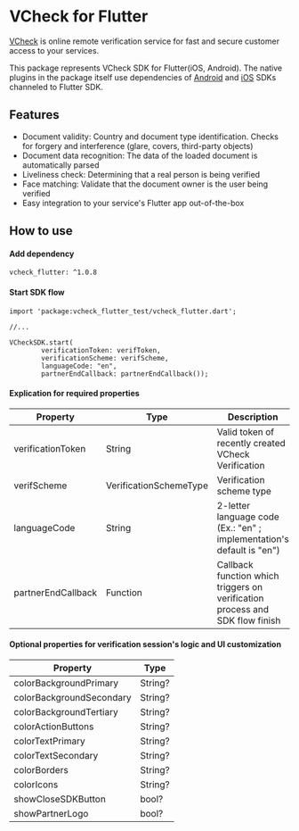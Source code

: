 # VCheck for Flutter

[VCheck](https://vycheck.com/) is online remote verification service for fast and secure customer access to your services.

This package represents VCheck SDK for Flutter(iOS, Android).
The native plugins in the package itself use dependencies of [Android](https://jitpack.io/#VCheckOrg/vcheck_android_sdk_test) and [iOS](https://cocoapods.org/pods/VCheckSDKTest) SDKs channeled to Flutter SDK.

## Features

- Document validity: Country and document type identification. Checks for forgery and interference (glare, covers, third-party objects)
- Document data recognition: The data of the loaded document is automatically parsed
- Liveliness check: Determining that a real person is being verified
- Face matching: Validate that the document owner is the user being verified
- Easy integration to your service's Flutter app out-of-the-box

## How to use
#### Add dependency 

```
vcheck_flutter: ^1.0.8
```

#### Start SDK flow

```
import 'package:vcheck_flutter_test/vcheck_flutter.dart';

//...

VCheckSDK.start(
        verificationToken: verifToken,
        verificationScheme: verifScheme,
        languageCode: "en",
        partnerEndCallback: partnerEndCallback());
```


#### Explication for required properties

| Property | Type | Description |
| ----------- | ----------- | ----------- |
| verificationToken | String | Valid token of recently created VCheck Verification |
| verifScheme | VerificationSchemeType | Verification scheme type |
| languageCode | String | 2-letter language code (Ex.: "en" ; implementation's default is "en") |
| partnerEndCallback | Function | Callback function which triggers on verification process and SDK flow finish |


#### Optional properties for verification session's logic and UI customization

| Property | Type |
| ----------- | ----------- |
| colorBackgroundPrimary | String? | 
| colorBackgroundSecondary | String? |
| colorBackgroundTertiary | String? |
| colorActionButtons | String? |
| colorTextPrimary | String? |
| colorTextSecondary | String? |
| colorBorders | String? |
| colorIcons | String? |
| showCloseSDKButton | bool? |
| showPartnerLogo | bool? |

